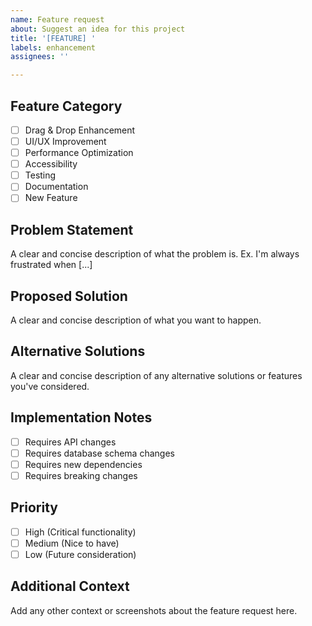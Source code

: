 ```yaml
---
name: Feature request
about: Suggest an idea for this project
title: '[FEATURE] '
labels: enhancement
assignees: ''

---
```


## Feature Category
- [ ] Drag & Drop Enhancement
- [ ] UI/UX Improvement
- [ ] Performance Optimization
- [ ] Accessibility
- [ ] Testing
- [ ] Documentation
- [ ] New Feature

## Problem Statement
A clear and concise description of what the problem is. Ex. I'm always frustrated when [...]

## Proposed Solution
A clear and concise description of what you want to happen.

## Alternative Solutions
A clear and concise description of any alternative solutions or features you've considered.

## Implementation Notes
- [ ] Requires API changes
- [ ] Requires database schema changes
- [ ] Requires new dependencies
- [ ] Requires breaking changes

## Priority
- [ ] High (Critical functionality)
- [ ] Medium (Nice to have)
- [ ] Low (Future consideration)

## Additional Context
Add any other context or screenshots about the feature request here.